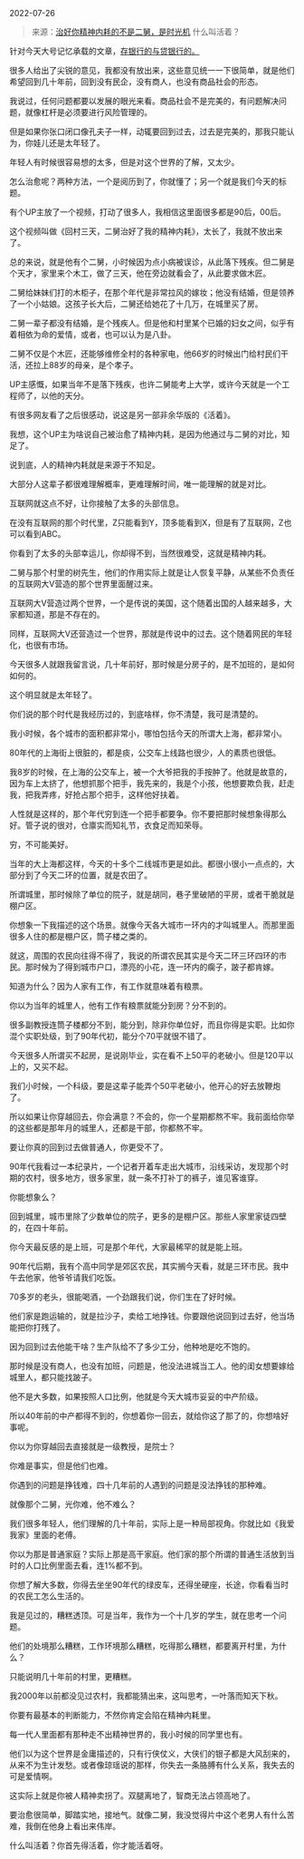 2022-07-26

> 来源：[治好你精神内耗的不是二舅，是时光机](http://mp.weixin.qq.com/s?__biz=MzU3NDc5Nzc0NQ==&mid=2247519387&idx=1&sn=b1ae320634e4d02ed7ee22d971fbb903&chksm=fd2e2e45ca59a7535077236247dc49e1cb5e06cea7940a97bfeea4e0073f2cc6b7473cb31380&scene=27#wechat_redirect)
> 什么叫活着？

针对今天大号记忆承载的文章，[存银行的与贷银行的。](http://mp.weixin.qq.com/s?__biz=MzU0MjYwNDU2Mw==&mid=2247507185&idx=2&sn=accaac44b8326475782591131dc2fb8a&chksm=fb1ab08dcc6d399b795a2084d851392d57dd4f62dbbcb92eb8d84882bdd12cb88fad3633bee2&scene=21#wechat_redirect)  

  

很多人给出了尖锐的意见，我都没有放出来，这些意见统一一下很简单，就是他们希望回到几十年前，回到没有民企，没有商人，也没有商品社会的形态。

  

我说过，任何问题都要以发展的眼光来看。商品社会不是完美的，有问题解决问题，就像杠杆是必须要进行风险管理的。

  

但是如果你张口闭口像孔夫子一样，动辄要回到过去，过去是完美的，那我只能认为，你娃儿还是太年轻了。

  

年轻人有时候很容易想的太多，但是对这个世界的了解，又太少。  

  

怎么治愈呢？两种方法，一个是阅历到了，你就懂了；另一个就是我们今天的标题。  

  

有个UP主放了一个视频，打动了很多人，我相信这里面很多都是90后，00后。  

  

这个视频叫做《回村三天，二舅治好了我的精神内耗》，太长了，我就不放出来了。

  

总的来说，就是他有个二舅，小时候因为点小病被误诊，从此落下残疾。但二舅是个天才，家里来个木工，做了三天，他在旁边就看会了，从此要求做木匠。

  

二舅给妹妹们打的木柜子，在那个年代是非常拉风的嫁妆；他没有结婚，但是领养了一个小姑娘。这孩子长大后，二舅还给她花了十几万，在城里买了房。  

  

二舅一辈子都没有结婚，是个残疾人。但是他和村里某个已婚的妇女之间，似乎有着相依为命的爱情，或者，也可以认为是八卦。

  

二舅不仅是个木匠，还能够维修全村的各种家电，他66岁的时候出门给村民们干活，还拉上88岁的母亲，是个孝子。  

  

UP主感慨，如果当年不是落下残疾，也许二舅能考上大学，或许今天就是一个工程师了，以他的天分。  

  

有很多网友看了之后很感动，说这是另一部非余华版的《活着》。  

  

我想，这个UP主为啥说自己被治愈了精神内耗，是因为他通过与二舅的对比，知足了。  

  

说到底，人的精神内耗就是来源于不知足。

  

大部分人这辈子都很难理解概率，更难理解时间，唯一能理解的就是对比。  

  

互联网就这点不好，让你接触了太多的头部信息。  

  

在没有互联网的那个时代里，Z只能看到Y，顶多能看到X，但是有了互联网，Z也可以看到ABC。  

  

你看到了太多的头部幸运儿，你却得不到，当然很难受，这就是精神内耗。  

  

二舅与那个村里的树先生，他们的作用实际上就是让人恢复平静，从某些不负责任的互联网大V营造的那个世界里面醒过来。  

  

互联网大V营造过两个世界，一个是传说的美国，这个随着出国的人越来越多，大家都知道，那是不存在的。

  

同样，互联网大V还营造过一个世界，那就是传说中的过去。这个随着网民的年轻化，也很有市场。  

  

今天很多人就跟我留言说，几十年前好，那时候是分房子的，是不加班的，是如何如何的。  

  

这个明显就是太年轻了。  

  

你们说的那个时代是我经历过的，到底啥样，你不清楚，我可是清楚的。  

  

我小时候，各个城市的面积都非常小，哪怕包括今天的所谓大上海，都非常小。  

  

80年代的上海街上很脏的，都是痰，公交车上线路也很少，人的素质也很低。  

  

我8岁的时候，在上海的公交车上，被一个大爷把我的手按肿了。他就是故意的，因为车上太挤了，他想抓那个把手，我先来的，我是个小孩，他想要欺负我，赶走我，把我弄疼，好抢占那个把手，这样他好扶着。

  

人性就是这样的，那个年代穷到连一个把手都要争。你不要把那时候想象得那么好。管子说的很对，仓廪实而知礼节，衣食足而知荣辱。

  

穷，不可能美好。

  

当年的大上海都这样，今天的十多个二线城市更是如此。都很小很小一点点的，大部分到了今天二环的位置，就是农田了。

  

所谓城里，那时候除了单位的院子，就是胡同，巷子里破陋的平房，或者干脆就是棚户区。  

  

你想象一下我描述的这个场景。就像今天各大城市一环内的才叫城里人。而那里面很多人住的都是棚户区，筒子楼之类的。  

  

就这，周围的农民向往得不得了，我说的所谓农民其实是今天二环三环四环的市民。那时候为了得到城市户口，漂亮的小花，连一环内的瘸子，跛子都肯嫁。  

  

知道为什么？因为人家有工作，有工作就意味着有粮票。

  

你以为当年的城里人，他有工作有粮票就能分到房？分不到的。  

  

很多副教授连筒子楼都分不到，能分到，除非你单位好，而且你得是实职。比如你混个实职处级，到了90年代初，能分个70平就很不错了。

  

今天很多人所谓买不起房，是说刚毕业，实在看不上50平的老破小。但是120平以上的，又买不起。

  

我们小时候，一个科级，要是这辈子能弄个50平老破小，他开心的好去放鞭炮了。  

  

所以如果让你穿越回去，你会满意？不会的，你一个星期都熬不牢。我前面给你举的这些都是那年月的城里人，还都是干部，你都熬不牢。

  

要让你真的回到过去做普通人，你更受不了。  

  

90年代我看过一本纪录片，一个记者开着车走出大城市，沿线采访，发现那个时期的农村，很多地方，很多家里，就一条不打补丁的裤子，谁见客谁穿。

  

你能想象么？

  

回到城里，城市里除了少数单位的院子，更多的是棚户区。那些人家里家徒四壁的，在四十年前。

  

你今天最反感的是上班，可是那个年代，大家最稀罕的就是能上班。

  

90年代后期，我有个高中同学是郊区农民，其实搁今天看，就是三环市民。我中午去他家，他爷爷请我们吃饭。

  

70多岁的老头，很能喝酒，一个劲跟我们说，你们生在了好时候。

  

他们家是跑运输的，就是拉沙子，卖给工地挣钱。你要跟他说回到过去好，他当场能把你打残了。  

  

因为回到过去他能干啥？生产队给不了多少工分，他种地是吃不饱的。  

  

那时候是没有商人，也没有加班，问题是，他没法进城当工人。他的闺女想要嫁给城里人，都只能找跛子。  

  

他不是大多数，如果按照人口比例，他就是今天大城市妥妥的中产阶级。  

  

所以40年前的中产都得不到的，你想着你一回去，就给你这了那了的，你想啥好事呢。  

  

你以为你穿越回去直接就是一级教授，是院士？

  

你难是事实，但是他们也难。  

  

你遇到的问题是挣钱难，四十几年前的人遇到的问题是没法挣钱的那种难。

  

就像那个二舅，光你难，他不难么？  

  

我们很多年轻人，他们理解的几十年前，实际上是一种局部视角。你就比如《我爱我家》里面的老傅。

  

你以为那是普通家庭？实际上那是高干家庭。他们家的那个所谓的普通生活放到当时的人口比例里面去看，连1%都不到。

  

你想了解大多数，你得去坐坐90年代的绿皮车，还得坐硬座，长途，你看看当时的农民工怎么生活的。  

  

我是见过的，糟糕透顶。可是当年，我作为一个十几岁的学生，就在思考一个问题。

  

他们的处境那么糟糕，工作环境那么糟糕，吃得那么糟糕，都要离开村里，为什么？

  

只能说明几十年前的村里，更糟糕。

  

我2000年以前都没见过农村，我都能猜出来，这叫思考，一叶落而知天下秋。  

  

你要有最基本的判断能力，不然你肯定会陷在精神内耗里。

  

每一代人里面都有那种走不出精神世界的，我小时候的同学里也有。

  

他们以为这个世界是金庸描述的，只有行侠仗义，大侠们的银子都是大风刮来的，从来不为生计发愁。或者像琼瑶说的那样，你失去一条胳膊有什么关系，我失去的可是爱情啊。

  

这实际上就是你被人精神卖拐了。双腿离地了，智商无法占领高地了。  

  

要治愈很简单，脚踏实地，接地气。就像二舅，我没觉得片中这个老男人有什么苦难，我倒在他身上看出来伟岸。  

  

什么叫活着？你首先得活着，你才能活着呀。

